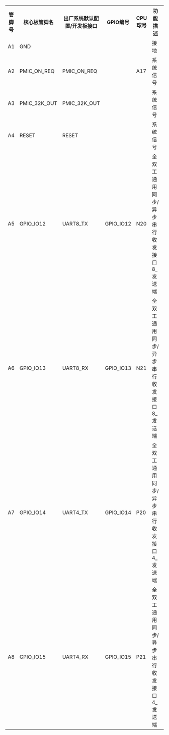 <div class="climx93b_center-table-div">
<table class="climx93b_center-table">
  <tr>
    <th>管脚号</th>
    <th>核心板管脚名</th>
    <th>出厂系统默认配置/开发板接口</th>
    <th>GPIO编号</th>
    <th>CPU球号</th>
    <th>功能描述</th>
    <th>管脚类型</th>
    <th>电平域电压</th>
    <th>可复用功能(需结合具体需求分析) 红色加粗部分表示出厂系统默认功能</th>
  </tr>
  <tr>
    <td>A1</td>
    <td>GND</td>
    <td> </td>
    <td> </td>
    <td> </td>
    <td>接地</td>
    <td> </td>
    <td> </td>
    <td> </td>
  </tr>
  <tr>
    <td>A2</td>
    <td>PMIC_ON_REQ</td>
    <td>PMIC_ON_REQ</td>
    <td> </td>
    <td>A17</td>
    <td>系统信号</td>
    <td>输入/输出</td>
    <td>1.8V</td>
    <td>PMIC_ON_REQ</td>
  </tr>
  <tr>
    <td>A3</td>
    <td>PMIC_32K_OUT</td>
    <td>PMIC_32K_OUT</td>
    <td> </td>
    <td> </td>
    <td>系统信号</td>
    <td>输入/输出</td>
    <td>3.3V</td>
    <td>PMIC_32K_OUT</td>
  </tr>
  <tr>
    <td>A4</td>
    <td>RESET</td>
    <td>RESET</td>
    <td> </td>
    <td> </td>
    <td>系统信号</td>
    <td>输入/输出</td>
    <td>1.8V</td>
    <td>RESET</td>
  </tr>
  <tr>
    <td>A5</td>
    <td>GPIO_IO12</td>
    <td>UART8_TX</td>
    <td>GPIO_IO12</td>
    <td>N20</td>
    <td>全双工通用同步/异步串行收发接口8_发送端</td>
    <td>输入/输出</td>
    <td>3.3V</td>
    <td>GPIO2_IO12,TPM3_CH2,PDM_BIT_STREAM02,MEDIAMIX_DISP_DATA08,LPSPI8_PCS0,LPUART8_TX,LPI2C8_SDA,SAI3_RX_SYNC</td>
  </tr>
  <tr>
    <td>A6</td>
    <td>GPIO_IO13</td>
    <td>UART8_RX</td>
    <td>GPIO_IO13</td>
    <td>N21</td>
    <td>全双工通用同步/异步串行收发接口8_发送端</td>
    <td>输入/输出</td>
    <td>3.3V</td>
    <td>GPIO2_IO13,TPM4_CH2,PDM_BIT_STREAM03,MEDIAMIX_DISP_DATA09,LPSPI8_SIN,LPUART8_RX,LPI2C8_SCL,FLEXIO1_FLEXIO13</td>
  </tr>
  <tr>
    <td>A7</td>
    <td>GPIO_IO14</td>
    <td>UART4_TX</td>
    <td>GPIO_IO14</td>
    <td>P20</td>
    <td>全双工通用同步/异步串行收发接口4_发送端</td>
    <td>输入/输出</td>
    <td>3.3V</td>
    <td>GPIO2_IO14,LPUART3_TX,MEDIAMIX_CAM_DATA06,MEDIAMIX_DISP_DATA10,LPSPI8_SOUT,LPUART8_CTS_B,LPUART4_TX,FLEXIO1_FLEXIO14</td>
  </tr>
  <tr>
    <td>A8</td>
    <td>GPIO_IO15</td>
    <td>UART4_RX</td>
    <td>GPIO_IO15</td>
    <td>P21</td>
    <td>全双工通用同步/异步串行收发接口4_发送端</td>
    <td>输入/输出</td>
    <td>3.3V</td>
    <td>GPIO2_IO15,LPUART3_RX,MEDIAMIX_CAM_DATA07,MEDIAMIX_DISP_DATA11,LPSPI8_SCK,LPUART8_RTS_B,LPUART4_RX,FLEXIO1_FLEXIO15</td>
  </tr>
</table>
</div>



















